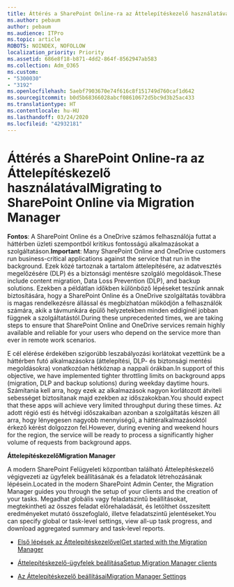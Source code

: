 ```yaml
---
title: Áttérés a SharePoint Online-ra az Áttelepítéskezelő használatával
ms.author: pebaum
author: pebaum
ms.audience: ITPro
ms.topic: article
ROBOTS: NOINDEX, NOFOLLOW
localization_priority: Priority
ms.assetid: 686e8f18-b871-4dd2-864f-8562947ab583
ms.collection: Adm_O365
ms.custom:
- "5300030"
- "3192"
ms.openlocfilehash: 5aebf7903670e74f616c8f151749d760caf1d642
ms.sourcegitcommit: b0d5b68366028abcf08610672d5bc9d3b25ac433
ms.translationtype: HT
ms.contentlocale: hu-HU
ms.lasthandoff: 03/24/2020
ms.locfileid: "42932181"
---
```

# <a name="migrating-to-sharepoint-online-via-migration-manager"></a><span data-ttu-id="c6926-102">Áttérés a SharePoint Online-ra az Áttelepítéskezelő használatával</span><span class="sxs-lookup"><span data-stu-id="c6926-102">Migrating to SharePoint Online via Migration Manager</span></span>

<span data-ttu-id="c6926-103">**Fontos**: A SharePoint Online és a OneDrive számos felhasználója futtat a háttérben üzleti szempontból kritikus fontosságú alkalmazásokat a szolgáltatáson.</span><span class="sxs-lookup"><span data-stu-id="c6926-103">**Important**: Many SharePoint Online and OneDrive customers run business-critical applications against the service that run in the background.</span></span> <span data-ttu-id="c6926-104">Ezek közé tartoznak a tartalom áttelepítésére, az adatvesztés megelőzésére (DLP) és a biztonsági mentésre szolgáló megoldások.</span><span class="sxs-lookup"><span data-stu-id="c6926-104">These include content migration, Data Loss Prevention (DLP), and backup solutions.</span></span> <span data-ttu-id="c6926-105">Ezekben a példátlan időkben különböző lépéseket teszünk annak biztosítására, hogy a SharePoint Online és a OneDrive szolgáltatás továbbra is magas rendelkezésre állással és megbízhatóan működjön a felhasználók számára, akik a távmunkára épülő helyzetekben minden eddiginél jobban függnek a szolgáltatástól.</span><span class="sxs-lookup"><span data-stu-id="c6926-105">During these unprecedented times, we are taking steps to ensure that SharePoint Online and OneDrive services remain highly available and reliable for your users who depend on the service more than ever in remote work scenarios.</span></span>

<span data-ttu-id="c6926-106">E cél elérése érdekében szigorúbb leszabályozási korlátokat vezettünk be a háttérben futó alkalmazásokra (áttelepítési, DLP- és biztonsági mentési megoldásokra) vonatkozóan hétköznap a nappali órákban.</span><span class="sxs-lookup"><span data-stu-id="c6926-106">In support of this objective, we have implemented tighter throttling limits on background apps (migration, DLP and backup solutions) during weekday daytime hours.</span></span> <span data-ttu-id="c6926-107">Számítania kell arra, hogy ezek az alkalmazások nagyon korlátozott átviteli sebességet biztosítanak majd ezekben az időszakokban.</span><span class="sxs-lookup"><span data-stu-id="c6926-107">You should expect that these apps will achieve very limited throughput during these times.</span></span> <span data-ttu-id="c6926-108">Az adott régió esti és hétvégi időszakaiban azonban a szolgáltatás készen áll arra, hogy lényegesen nagyobb mennyiségű, a háttéralkalmazásoktól érkező kérést dolgozzon fel.</span><span class="sxs-lookup"><span data-stu-id="c6926-108">However, during evening and weekend hours for the region, the service will be ready to process a significantly higher volume of requests from background apps.</span></span>

<span data-ttu-id="c6926-109">**Áttelepítéskezelő**</span><span class="sxs-lookup"><span data-stu-id="c6926-109">**Migration Manager**</span></span>

<span data-ttu-id="c6926-110">A modern SharePoint Felügyeleti központban található Áttelepítéskezelő végigvezeti az ügyfelek beállításának és a feladatok létrehozásának lépésein.</span><span class="sxs-lookup"><span data-stu-id="c6926-110">Located in the modern SharePoint Admin Center, the Migration Manager guides you through the setup of your clients and the creation of your tasks.</span></span> <span data-ttu-id="c6926-111">Megadhat globális vagy feladatszintű beállításokat, megtekintheti az összes feladat előrehaladását, és letölthet összesített eredményeket mutató összefoglaló, illetve feladatszintű jelentéseket.</span><span class="sxs-lookup"><span data-stu-id="c6926-111">You can specify global or task-level settings, view all-up task progress, and download aggregated summary and task-level reports.</span></span>

- [<span data-ttu-id="c6926-112">Első lépések az Áttelepítéskezelővel</span><span class="sxs-lookup"><span data-stu-id="c6926-112">Get started with the Migration Manager</span></span>](https://docs.microsoft.com/sharepointmigration/mm-get-started)

- [<span data-ttu-id="c6926-113">Áttelepítéskezelő-ügyfelek beállítása</span><span class="sxs-lookup"><span data-stu-id="c6926-113">Setup Migration Manager clients</span></span>](https://docs.microsoft.com/sharepointmigration/mm-setup-clients)

- [<span data-ttu-id="c6926-114">Az Áttelepítéskezelő beállításai</span><span class="sxs-lookup"><span data-stu-id="c6926-114">Migration Manager Settings</span></span>](https://docs.microsoft.com/sharepointmigration/mm-settings)
